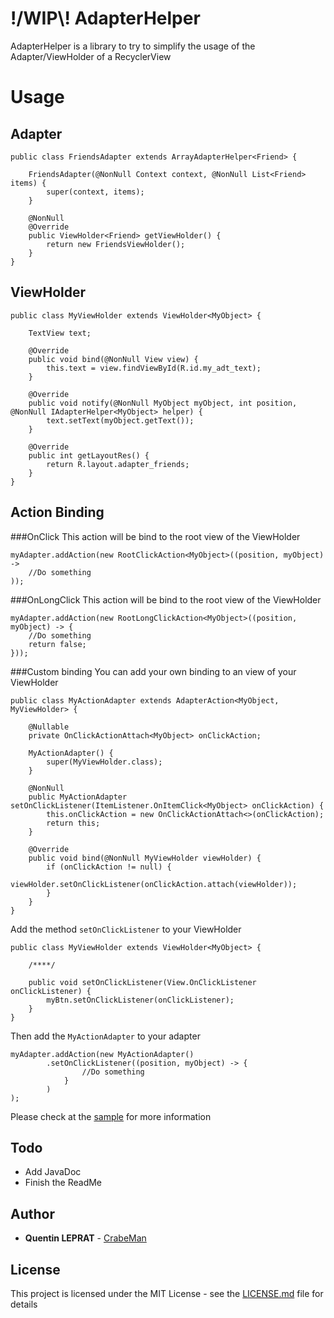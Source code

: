 # !/WIP\\! AdapterHelper
AdapterHelper is a library to try to simplify the usage of the Adapter/ViewHolder of a RecyclerView

# Usage

## Adapter
```
public class FriendsAdapter extends ArrayAdapterHelper<Friend> {

    FriendsAdapter(@NonNull Context context, @NonNull List<Friend> items) {
        super(context, items);
    }

    @NonNull
    @Override
    public ViewHolder<Friend> getViewHolder() {
        return new FriendsViewHolder();
    }
}
```


## ViewHolder
```
public class MyViewHolder extends ViewHolder<MyObject> {

    TextView text;

    @Override
    public void bind(@NonNull View view) {
        this.text = view.findViewById(R.id.my_adt_text);
    }

    @Override
    public void notify(@NonNull MyObject myObject, int position, @NonNull IAdapterHelper<MyObject> helper) {
        text.setText(myObject.getText());
    }

    @Override
    public int getLayoutRes() {
        return R.layout.adapter_friends;
    }
}
```

## Action Binding

###OnClick
This action will be bind to the root view of the ViewHolder
```
myAdapter.addAction(new RootClickAction<MyObject>((position, myObject) ->
    //Do something
));
```

###OnLongClick
This action will be bind to the root view of the ViewHolder
```
myAdapter.addAction(new RootLongClickAction<MyObject>((position, myObject) -> {
    //Do something
    return false;
}));
```

###Custom binding
You can add your own binding to an view of your ViewHolder
```
public class MyActionAdapter extends AdapterAction<MyObject, MyViewHolder> {

    @Nullable
    private OnClickActionAttach<MyObject> onClickAction;

    MyActionAdapter() {
        super(MyViewHolder.class);
    }

    @NonNull
    public MyActionAdapter setOnClickListener(ItemListener.OnItemClick<MyObject> onClickAction) {
        this.onClickAction = new OnClickActionAttach<>(onClickAction);
        return this;
    }

    @Override
    public void bind(@NonNull MyViewHolder viewHolder) {
        if (onClickAction != null) {
            viewHolder.setOnClickListener(onClickAction.attach(viewHolder));
        }
    }
}
```

Add the method `setOnClickListener` to your ViewHolder
```
public class MyViewHolder extends ViewHolder<MyObject> {

    /****/
    
    public void setOnClickListener(View.OnClickListener onClickListener) {
        myBtn.setOnClickListener(onClickListener);
    }
}
```

Then add the `MyActionAdapter` to your adapter
```
myAdapter.addAction(new MyActionAdapter()
        .setOnClickListener((position, myObject) -> {
                //Do something
            }
        )
);
```

Please check at the [sample](/sample) for more information


## Todo
* Add JavaDoc
* Finish the ReadMe

## Author
* **Quentin LEPRAT** - [CrabeMan](https://github.com/CrabeMan)

## License

This project is licensed under the MIT License - see the [LICENSE.md](LICENSE.md) file for details